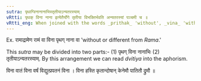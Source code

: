```yaml
---
sutra: पृथाग्विनानानाभिस्तृतीयाऽन्यतरस्याम्
vRtti: पृथक् विना नाना इत्येतैर्योगे तृतीया विभक्तिर्भवति अन्यतरस्यां पञ्चमी च ॥
vRtti_eng: When joined with the words _prithak_ 'without', _vina_ 'without' and _nana_ 'without' the third case-affix is employed, optionally (as well as the fifth and the second).
---
```

Ex. रामाद्रामेण रामं वा विना पृथग् नाना वा 'without or different from _Rama_.'

This _sutra_ may be divided into two parts:- (1) पृथग् विना नानाभिः (2) तृतीयाऽन्यतरस्याम्. By this arrangement we can read _dvitiya_ into the aphorism.

विना वातं विना वर्षं विद्युत्प्रपतनं विना ।
विना हस्ति कृतान्दोषान् केनेमौ पातितौ द्रुमौ ॥
